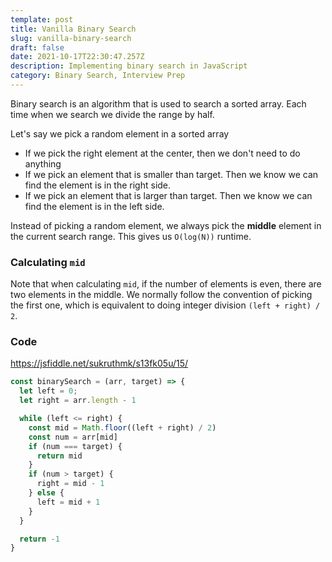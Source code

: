 ```yaml
---
template: post
title: Vanilla Binary Search
slug: vanilla-binary-search
draft: false
date: 2021-10-17T22:30:47.257Z
description: Implementing binary search in JavaScript
category: Binary Search, Interview Prep
---
```

Binary search is an algorithm that is used to search a sorted array. Each time when we search we divide the range by half.

Let's say we pick a random element in a sorted array

* If we pick the right element at the center, then we don't need to do anything
* If we pick an element that is smaller than target. Then we know we can find the element is in the right side.
* If we pick an element that is larger than target. Then we know we can find the element is in the left side.

Instead of picking a random element, we always pick the **middle** element in the current search range. This gives us `O(log(N))` runtime.

### Calculating `mid`

Note that when calculating `mid`, if the number of elements is even, there are two elements in the middle. We normally follow the convention of picking the first one, which is equivalent to doing integer division `(left + right) / 2`.

### Code

https://jsfiddle.net/sukruthmk/s13fk05u/15/

```js
const binarySearch = (arr, target) => {
  let left = 0;
  let right = arr.length - 1

  while (left <= right) {
    const mid = Math.floor((left + right) / 2)
    const num = arr[mid]
    if (num === target) {
      return mid
    }
    if (num > target) {
      right = mid - 1
    } else {
      left = mid + 1
    }
  }

  return -1
}
```

